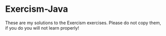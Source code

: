 # Exercism-Java

These are my solutions to the Exercism exercises. Please do not copy them, if you do you will not learn properly!

